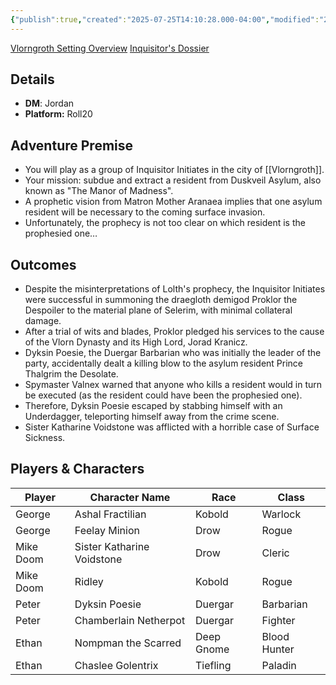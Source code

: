 ```yaml
---
{"publish":true,"created":"2025-07-25T14:10:28.000-04:00","modified":"2025-07-28T15:08:34.000-04:00","published":"2025-07-28T15:08:34.000-04:00","cssclasses":"","DM":"Jordan","Players":["George","Mike Doom","Peter","Ethan"],"Platform":"Roll20"}
---
```



[Vlorngroth Setting Overview](https://docs.google.com/document/d/1Khg-5iz74twmw0lpm7uGhwpwCMst3jfx5cegsmLIgOQ/edit?usp=sharing)
[Inquisitor's Dossier](https://docs.google.com/document/d/1ArZ-0E5nj7U-n0llsEE5PBI-tQCMPfwaBV-JBpxr8Ak/edit?usp=sharing)

## Details
- **DM**: Jordan
- **Platform:** Roll20

## Adventure Premise
- You will play as a group of Inquisitor Initiates in the city of [[Vlorngroth]].
- Your mission: subdue and extract a resident from Duskveil Asylum, also known as "The Manor of Madness".
- A prophetic vision from Matron Mother Aranaea implies that one asylum resident will be necessary to the coming surface invasion.
- Unfortunately, the prophecy is not too clear on which resident is the prophesied one…

## Outcomes
- Despite the misinterpretations of Lolth's prophecy, the Inquisitor Initiates were successful in summoning the draegloth demigod Proklor the Despoiler to the material plane of Selerim, with minimal collateral damage.
- After a trial of wits and blades, Proklor pledged his services to the cause of the Vlorn Dynasty and its High Lord, Jorad Kranicz.
- Dyksin Poesie, the Duergar Barbarian who was initially the leader of the party, accidentally dealt a killing blow to the asylum resident Prince Thalgrim the Desolate.
- Spymaster Valnex warned that anyone who kills a resident would in turn be executed (as the resident could have been the prophesied one).
- Therefore, Dyksin Poesie escaped by stabbing himself with an Underdagger, teleporting himself away from the crime scene.
- Sister Katharine Voidstone was afflicted with a horrible case of Surface Sickness.

## Players & Characters
| Player              | Character Name         | Race     | Class        |
| ------------------- | ---------------------- | -------- | ------------ |
| George | Ashal Fractilian       | Kobold   | Warlock      |
| George | Feelay Minion          | Drow     | Rogue        |
| Mike Doom | Sister Katharine Voidstone | Drow     | Cleric       |
| Mike Doom | Ridley                 | Kobold   | Rogue        |
| Peter | Dyksin Poesie          | Duergar  | Barbarian    |
| Peter | Chamberlain Netherpot  | Duergar  | Fighter      |
| Ethan | Nompman the Scarred    | Deep Gnome | Blood Hunter |
| Ethan | Chaslee Golentrix      | Tiefling | Paladin      |
